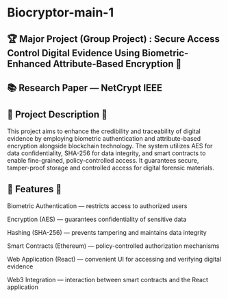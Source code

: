 # Biocryptor-main-1
## 🏆 Major Project (Group Project) :  Secure Access Control Digital Evidence Using Biometric-Enhanced Attribute-Based Encryption 🔹
## 📚 Research Paper — NetCrypt IEEE

## 🔹 Project Description 🔹
This project aims to enhance the credibility and traceability of digital evidence by employing biometric authentication and attribute-based encryption alongside blockchain technology.
The system utilizes AES for data confidentiality, SHA-256 for data integrity, and smart contracts to enable fine-grained, policy-controlled access.
It guarantees secure, tamper-proof storage and controlled access for digital forensic materials.


## 🔹 Features 🔹
Biometric Authentication — restricts access to authorized users

Encryption (AES) — guarantees confidentiality of sensitive data

Hashing (SHA-256) — prevents tampering and maintains data integrity

Smart Contracts (Ethereum) — policy-controlled authorization mechanisms

Web Application (React) — convenient UI for accessing and verifying digital evidence

Web3 Integration — interaction between smart contracts and the React application
